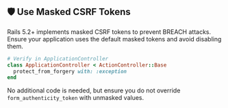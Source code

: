 ## 🛡️ Use Masked CSRF Tokens

Rails 5.2+ implements masked CSRF tokens to prevent BREACH attacks. Ensure your application uses the default masked tokens and avoid disabling them.

```ruby
# Verify in ApplicationController
class ApplicationController < ActionController::Base
  protect_from_forgery with: :exception
end
```

No additional code is needed, but ensure you do not override `form_authenticity_token` with unmasked values.
